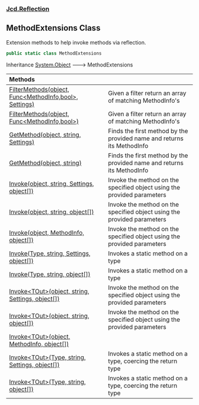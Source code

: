 ### [Jcd.Reflection](Jcd_Reflection.md 'Jcd.Reflection')
## MethodExtensions Class
Extension methods to help invoke methods via reflection.  
```csharp
public static class MethodExtensions
```

Inheritance [System.Object](https://docs.microsoft.com/en-us/dotnet/api/System.Object 'System.Object') &#129106; MethodExtensions  

| Methods | |
| :--- | :--- |
| [FilterMethods(object, Func&lt;MethodInfo,bool&gt;, Settings)](Jcd_Reflection_MethodExtensions_FilterMethods(object_System_Func_System_Reflection_MethodInfo_bool__Jcd_Reflection_MethodInfoEnumerator_Settings).md 'Jcd.Reflection.MethodExtensions.FilterMethods(object, System.Func&lt;System.Reflection.MethodInfo,bool&gt;, Jcd.Reflection.MethodInfoEnumerator.Settings)') | Given a filter return an array of matching MethodInfo's<br/> |
| [FilterMethods(object, Func&lt;MethodInfo,bool&gt;)](Jcd_Reflection_MethodExtensions_FilterMethods(object_System_Func_System_Reflection_MethodInfo_bool_).md 'Jcd.Reflection.MethodExtensions.FilterMethods(object, System.Func&lt;System.Reflection.MethodInfo,bool&gt;)') | Given a filter return an array of matching MethodInfo's<br/> |
| [GetMethod(object, string, Settings)](Jcd_Reflection_MethodExtensions_GetMethod(object_string_Jcd_Reflection_MethodInfoEnumerator_Settings).md 'Jcd.Reflection.MethodExtensions.GetMethod(object, string, Jcd.Reflection.MethodInfoEnumerator.Settings)') | Finds the first method by the provided name and returns its MethodInfo<br/> |
| [GetMethod(object, string)](Jcd_Reflection_MethodExtensions_GetMethod(object_string).md 'Jcd.Reflection.MethodExtensions.GetMethod(object, string)') | Finds the first method by the provided name and returns its MethodInfo<br/> |
| [Invoke(object, string, Settings, object[])](Jcd_Reflection_MethodExtensions_Invoke(object_string_Jcd_Reflection_MethodInfoEnumerator_Settings_object__).md 'Jcd.Reflection.MethodExtensions.Invoke(object, string, Jcd.Reflection.MethodInfoEnumerator.Settings, object[])') | Invoke the method on the specified object using the provided parameters<br/> |
| [Invoke(object, string, object[])](Jcd_Reflection_MethodExtensions_Invoke(object_string_object__).md 'Jcd.Reflection.MethodExtensions.Invoke(object, string, object[])') | Invoke the method on the specified object using the provided parameters<br/> |
| [Invoke(object, MethodInfo, object[])](Jcd_Reflection_MethodExtensions_Invoke(object_System_Reflection_MethodInfo_object__).md 'Jcd.Reflection.MethodExtensions.Invoke(object, System.Reflection.MethodInfo, object[])') | Invoke the method on the specified object using the provided parameters<br/> |
| [Invoke(Type, string, Settings, object[])](Jcd_Reflection_MethodExtensions_Invoke(System_Type_string_Jcd_Reflection_MethodInfoEnumerator_Settings_object__).md 'Jcd.Reflection.MethodExtensions.Invoke(System.Type, string, Jcd.Reflection.MethodInfoEnumerator.Settings, object[])') | Invokes a static method on a type <br/> |
| [Invoke(Type, string, object[])](Jcd_Reflection_MethodExtensions_Invoke(System_Type_string_object__).md 'Jcd.Reflection.MethodExtensions.Invoke(System.Type, string, object[])') | Invokes a static method on a type <br/> |
| [Invoke&lt;TOut&gt;(object, string, Settings, object[])](Jcd_Reflection_MethodExtensions_Invoke_TOut_(object_string_Jcd_Reflection_MethodInfoEnumerator_Settings_object__).md 'Jcd.Reflection.MethodExtensions.Invoke&lt;TOut&gt;(object, string, Jcd.Reflection.MethodInfoEnumerator.Settings, object[])') | Invoke the method on the specified object using the provided parameters<br/> |
| [Invoke&lt;TOut&gt;(object, string, object[])](Jcd_Reflection_MethodExtensions_Invoke_TOut_(object_string_object__).md 'Jcd.Reflection.MethodExtensions.Invoke&lt;TOut&gt;(object, string, object[])') | Invoke the method on the specified object using the provided parameters<br/> |
| [Invoke&lt;TOut&gt;(object, MethodInfo, object[])](Jcd_Reflection_MethodExtensions_Invoke_TOut_(object_System_Reflection_MethodInfo_object__).md 'Jcd.Reflection.MethodExtensions.Invoke&lt;TOut&gt;(object, System.Reflection.MethodInfo, object[])') |  |
| [Invoke&lt;TOut&gt;(Type, string, Settings, object[])](Jcd_Reflection_MethodExtensions_Invoke_TOut_(System_Type_string_Jcd_Reflection_MethodInfoEnumerator_Settings_object__).md 'Jcd.Reflection.MethodExtensions.Invoke&lt;TOut&gt;(System.Type, string, Jcd.Reflection.MethodInfoEnumerator.Settings, object[])') | Invokes a static method on a type, coercing the return type <br/> |
| [Invoke&lt;TOut&gt;(Type, string, object[])](Jcd_Reflection_MethodExtensions_Invoke_TOut_(System_Type_string_object__).md 'Jcd.Reflection.MethodExtensions.Invoke&lt;TOut&gt;(System.Type, string, object[])') | Invokes a static method on a type, coercing the return type <br/> |
